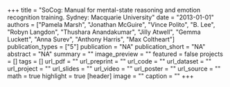 +++
title = "SoCog: Manual for mental-state reasoning and emotion recognition training. Sydney: Macquarie University"
date = "2013-01-01"
authors = ["Pamela Marsh", "Jonathan McGuire", "Vince Polito", "B. Lee", "Robyn Langdon", "Thushara Anandakumar", "Jilly Atwell", "Gemma Luckett", "Anna Surev", "Anthony Harris", "Max Coltheart"]
publication_types = ["5"]
publication = "NA"
publication_short = "NA"
abstract = "NA"
summary = ""
image_preview = ""
featured = false
projects = []
tags = []
url_pdf = ""
url_preprint = ""
url_code = ""
url_dataset = ""
url_project = ""
url_slides = ""
url_video = ""
url_poster = ""
url_source = ""
math = true
highlight = true
[header]
image = ""
caption = ""
+++
